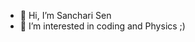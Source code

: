 - 👋 Hi, I’m Sanchari Sen
- 👀 I’m interested in coding and Physics ;)



<!---
Sanchari-Sen/Sanchari-Sen is a ✨ special ✨ repository because its `README.md` (this file) appears on your GitHub profile.
You can click the Preview link to take a look at your changes.
--->
